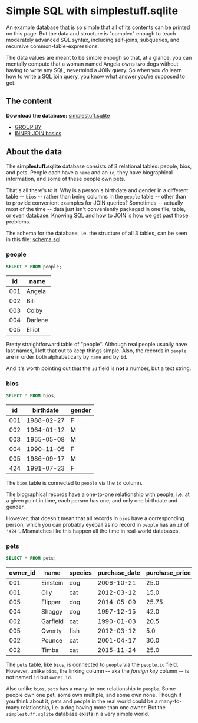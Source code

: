 # Simple SQL with simplestuff.sqlite


An example database that is so simple that all of its contents can be printed on this page. But the data and structure is "complex" enough to teach moderately advanced SQL syntax, including self-joins, subqueries, and recursive common-table-expressions.

The data values are meant to be simple enough so that, at a glance, you can mentally compute that a woman named Angela owns two dogs without having to write any SQL, nevermind a JOIN query. So when you *do* learn how to write a SQL join query, you know what answer you're supposed to get.


## The content

**Download the database:**  [simplestuff.sqlite](https://github.com/dannguyen/simplestuff-sqlite/blob/master/simplestuff.sqlite)


- [GROUP BY](lessons/group-by.md)
- [INNER JOIN basics](lessons/inner-join-basics.md)


## About the data

The **simplestuff.sqlite** database consists of 3 relational tables: people, bios, and pets. People each have a `name` and an `id`, they have biographical information, and some of these people own pets.

That's all there's to it. Why is a person's birthdate and gender in a different table -- `bios` -- rather than being columns in the `people` table -- other than to provide convenient examples for JOIN queries? Sometimes -- actually most of the time -- data just isn't conveniently packaged in one file, table, or even database. Knowing SQL and how to JOIN is how we get past those problems.

The schema for the database, i.e. the structure of all 3 tables, can be seen in this file: [schema.sql](schema.sql)



### people


~~~sql
SELECT * FROM people;
~~~

| id  | name    |
| --- | ------- |
| 001 | Angela  |
| 002 | Bill    |
| 003 | Colby   |
| 004 | Darlene |
| 005 | Elliot  |

Pretty straightforward table of "people". Although real people usually have last names,  I left that out to keep things simple. Also, the records in `people` are in order both alphabetically by `name` and by `id`.

And it's worth pointing out that the `id` field is **not** a number, but a text string. 



### bios


~~~sql
SELECT * FROM bios;
~~~

| id  | birthdate  | gender |
| --- | ---------- | ------ |
| 001 | 1988-02-27 | F      |
| 002 | 1964-01-12 | M      |
| 003 | 1955-05-08 | M      |
| 004 | 1990-11-05 | F      |
| 005 | 1986-09-17 | M      |
| 424 | 1991-07-23 | F      |

The `bios` table is connected to `people` via the `id` column.

The biographical records have a one-to-one relationship with people, i.e. at a given point in time, each person has one, and only one birthdate and gender.

However, that doesn't mean that all records in `bios` have a corresponding person, which you can probably eyeball as no record in `people` has an `id` of `'424'`. Mismatches like this happen all the time in real-world databases.


### pets

~~~sql
SELECT * FROM pets;
~~~

| owner_id | name     | species | purchase_date | purchase_price |
| -------- | -------- | ------- | ------------- | -------------- |
| 001      | Einstein | dog     | 2006-10-21    | 25.0           |
| 001      | Olly     | cat     | 2012-03-12    | 15.0           |
| 005      | Flipper  | dog     | 2014-05-09    | 25.75          |
| 004      | Shaggy   | dog     | 1997-12-15    | 42.0           |
| 002      | Garfield | cat     | 1990-01-03    | 20.5           |
| 005      | Qwerty   | fish    | 2012-03-12    | 5.0            |
| 002      | Pounce   | cat     | 2001-04-17    | 30.0           |
| 002      | Timba    | cat     | 2015-11-24    | 25.0           |


The `pets` table, like `bios`, is connected to `people` via the `people.id` field. However, unlike `bios`, the linking column -- aka the *foreign key* column -- is not named `id` but `owner_id`.

Also unlike `bios`, `pets` has a many-to-one relationship to `people`. Some people own one pet, some own multiple, and some own none. Though if you think about it, pets and people in the real world could be a many-to-many relationship, i.e. a dog having more than one owner. But the `simplestuff.sqlite` database exists in a very simple world.




